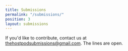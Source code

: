 ```yaml
---
title: Submissions
permalink: "/submissions/"
position: 3
layout: submissions
---
```


If you'd like to contribute, contact us at thehostpodsubmissions@gmail.com. The lines are open.